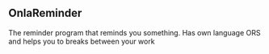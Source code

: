 ## OnlaReminder
The reminder program that reminds you something. Has own language ORS and helps you to breaks between your work

